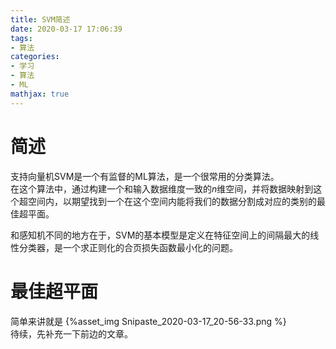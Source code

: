 ```yaml
---
title: SVM简述
date: 2020-03-17 17:06:39
tags:
- 算法
categories:
- 学习
- 算法
- ML
mathjax: true
---
```

# 简述
支持向量机SVM是一个有监督的ML算法，是一个很常用的分类算法。  
在这个算法中，通过构建一个和输入数据维度一致的$n$维空间，并将数据映射到这个超空间内，以期望找到一个在这个空间内能将我们的数据分割成对应的类别的最佳超平面。  
<!--more-->
和感知机不同的地方在于，SVM的基本模型是定义在特征空间上的间隔最大的线性分类器，是一个求正则化的合页损失函数最小化的问题。
# 最佳超平面
简单来讲就是
{%asset_img Snipaste_2020-03-17_20-56-33.png  %}  
待续，先补充一下前边的文章。